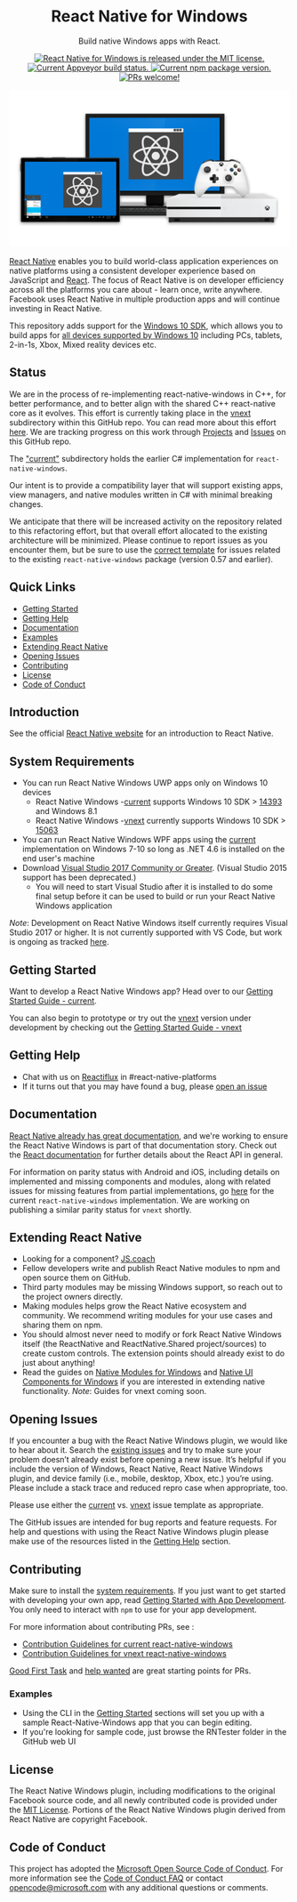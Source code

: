 ﻿<h1 align="center"> React Native for Windows </h1>

<p align="center">
  Build native Windows apps with React.
</p>

<p align="center">
  <a href="https://github.com/microsoft/react-native-windows/blob/master/LICENSE">
    <img src="https://img.shields.io/badge/license-MIT-blue.svg" alt="React Native for Windows is released under the MIT license." />
  </a>
  <a href="https://ci.appveyor.com/project/rozele/react-native-windows/branch/master">
    <img src="https://ci.appveyor.com/api/projects/status/l9p3u301j6cbvqae/branch/master?svg=true" alt="Current Appveyor build status." />
  </a>
  <a href="https://www.npmjs.org/package/react-native-windows">
    <img src="https://badge.fury.io/js/react-native-windows.svg" alt="Current npm package version." />
  </a>
  <a href="https://github.com/microsoft/react-native-windows#contributing">
    <img src="https://img.shields.io/badge/PRs-welcome-brightgreen.svg" alt="PRs welcome!" />
  </a>
</p>

![Hero Image with Logo](./.github/hero2.png)

[React Native](http://facebook.github.io/react-native) enables you to build world-class application experiences on native platforms using a consistent developer experience based on JavaScript and [React](http://facebook.github.io/react). The focus of React Native is on developer efficiency across all the platforms you care about - learn once, write anywhere. Facebook uses React Native in multiple production apps and will continue investing in React Native.

This repository adds support for the [Windows 10 SDK](https://developer.microsoft.com/en-us/windows/downloads), which allows you to build apps for [all devices supported by Windows 10](https://developer.microsoft.com/en-us/windows/get-started-windows-10) including PCs, tablets, 2-in-1s, Xbox, Mixed reality devices etc. 

## Status

We are in the process of re-implementing react-native-windows in C++, for better performance, and to better align with the shared C++ react-native core as it evolves. This effort is currently taking place in the [vnext](https://github.com/microsoft/react-native-windows/tree/master/vnext) subdirectory within this GitHub repo. You can read more about this effort [here](vnext/README.md). We are tracking progress on this work through [Projects](https://github.com/microsoft/react-native-windows/projects) and [Issues](https://github.com/microsoft/react-native-windows/issues?q=is%3Aopen+is%3Aissue+label%3Arnwcpp) on this GitHub repo.

The ["current"](https://github.com/microsoft/react-native-windows/tree/master/current) subdirectory holds the earlier C# implementation for `react-native-windows`. 

Our intent is to provide a compatibility layer that will support existing apps, view managers, and native modules written in C# with minimal breaking changes.

We anticipate that there will be increased activity on the repository related to this refactoring effort, but that overall effort allocated to the existing architecture will be minimized. Please continue to report issues as you encounter them, but be sure to use the [correct template](https://github.com/microsoft/react-native-windows/issues/new?assignees=rozele&labels=.NET&template=DOTNET.md) for issues related to the existing `react-native-windows` package (version 0.57 and earlier).

## Quick Links

- [Getting Started](#getting-started)
- [Getting Help](#getting-help)
- [Documentation](#documentation)
- [Examples](#examples)
- [Extending React Native](#extending-react-native)
- [Opening Issues](#opening-issues)
- [Contributing](#contributing)
- [License](#license)
- [Code of Conduct](#code-of-conduct)

## Introduction

See the official [React Native website](https://facebook.github.io/react-native/) for an introduction to React Native.

## System Requirements

- You can run React Native Windows UWP apps only on Windows 10 devices
   - React Native Windows -[current](https://github.com/microsoft/react-native-windows/tree/master/current) supports Windows 10 SDK > [14393](https://developer.microsoft.com/en-us/windows/downloads/sdk-archive) and Windows 8.1
   - React Native Windows -[vnext](https://github.com/microsoft/react-native-windows/tree/master/vnext) currently supports Windows 10 SDK > [15063](https://developer.microsoft.com/en-us/windows/downloads/sdk-archive)
- You can run React Native Windows WPF apps using the [current](https://github.com/microsoft/react-native-windows/tree/master/current) implementation on Windows 7-10 so long as .NET 4.6 is installed on the end user's machine
- Download [Visual Studio 2017 Community or Greater](https://www.visualstudio.com/downloads/). (Visual Studio 2015 support has been deprecated.)
	- You will need to start Visual Studio after it is installed to do some final setup before it can be used to build or run your React Native Windows application

*Note*: Development on React Native Windows itself currently requires Visual Studio 2017 or higher. It is not currently supported with VS Code, but work is ongoing as tracked [here](https://github.com/microsoft/vscode-react-native/issues/1007). 

## Getting Started

Want to develop a React Native Windows app? Head over to our [Getting Started Guide - current](current/docs/GettingStarted.md).

You can also begin to prototype or try out the [vnext](https://github.com/microsoft/react-native-windows/tree/master/vnext) version under development by checking out the [Getting Started Guide - vnext](vnext/docs/GettingStarted.md) 

## Getting Help

- Chat with us on [Reactiflux](https://discord.gg/0ZcbPKXt5bWJVmUY) in #react-native-platforms
- If it turns out that you may have found a bug, please [open an issue](#opening-issues)

## Documentation

[React Native already has great documentation](https://facebook.github.io/react-native/docs/getting-started.html), and we're working to ensure the React Native Windows is part of that documentation story. Check out the [React documentation](http://facebook.github.io/react/) for further details about the React API in general.

For information on parity status with Android and iOS, including details on implemented and missing components and modules, along with related issues for missing features from partial implementations, go [here](current/docs/CoreParityStatus.md) for the current `react-native-windows` implementation. We are working on publishing a similar parity status for `vnext` shortly.

## Extending React Native

- Looking for a component? [JS.coach](https://js.coach/react-native)
- Fellow developers write and publish React Native modules to npm and open source them on GitHub.
- Third party modules may be missing Windows support, so reach out to the project owners directly.
- Making modules helps grow the React Native ecosystem and community. We recommend writing modules for your use cases and sharing them on npm.
- You should almost never need to modify or fork React Native Windows itself (the ReactNative and ReactNative.Shared project/sources) to create custom controls. The extension points should already exist to do just about anything!
- Read the guides on [Native Modules for Windows](current/docs/NativeModulesWindows.md) and [Native UI Components for Windows](current/docs/NativeComponentsWindows.md) if you are interested in extending native functionality. *Note*: Guides for vnext coming soon.

## Opening Issues

If you encounter a bug with the React Native Windows plugin, we would like to hear about it. Search the [existing issues](https://github.com/microsoft/react-native-windows/issues) and try to make sure your problem doesn’t already exist before opening a new issue. It’s helpful if you include the version of Windows, React Native, React Native Windows plugin, and device family (i.e., mobile, desktop, Xbox, etc.) you’re using. Please include a stack trace and reduced repro case when appropriate, too. 

Please use either the [current](https://github.com/microsoft/react-native-windows/issues/new?assignees=rozele&labels=.NET&template=DOTNET.md) vs. [vnext](https://github.com/microsoft/react-native-windows/issues/new?labels=vnext&template=vnext.md) issue template as appropriate. 

The GitHub issues are intended for bug reports and feature requests. For help and questions with using the React Native Windows plugin please make use of the resources listed in the [Getting Help](#getting-help) section. 

## Contributing

Make sure to install the [system requirements](#system-requirements). If you just want to get started with developing your own app, read [Getting Started with App Development](#getting-started). You only need to interact with `npm` to use for your app development.

For more information about contributing PRs, see :
- [Contribution Guidelines for current react-native-windows](current/docs/CONTRIBUTING.md)
- [Contribution Guidelines for vnext react-native-windows](vnext/docs/CONTRIBUTING.md)

[Good First Task](https://github.com/microsoft/react-native-windows/labels/Good%20First%20Task) and [help wanted](https://github.com/microsoft/react-native-windows/labels/help%20wanted) are great starting points for PRs.

### Examples

- Using the CLI in the [Getting Started](#getting-started) sections will set you up with a sample React-Native-Windows app that you can begin editing.
- If you're looking for sample code, just browse the RNTester folder in the GitHub web UI

## License

The React Native Windows plugin, including modifications to the original Facebook source code, and all newly contributed code is provided under the [MIT License](LICENSE). Portions of the React Native Windows plugin derived from React Native are copyright Facebook.

## Code of Conduct

This project has adopted the [Microsoft Open Source Code of Conduct](https://opensource.microsoft.com/codeofconduct/). For more information see the [Code of Conduct FAQ](https://opensource.microsoft.com/codeofconduct/faq/) or contact [opencode@microsoft.com](mailto:opencode@microsoft.com) with any additional questions or comments.
